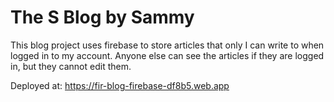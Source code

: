 # The S Blog by Sammy

This blog project uses firebase to store articles that only I can write to when logged in to my account. Anyone else can see the articles if they are logged in, but they cannot edit them.

Deployed at: https://fir-blog-firebase-df8b5.web.app